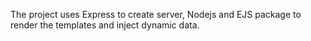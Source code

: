 The project uses Express to create server, Nodejs and EJS package to render the templates and inject dynamic data.
